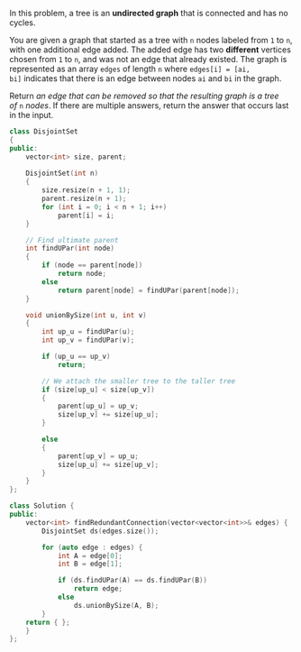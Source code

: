 In this problem, a tree is an **undirected graph** that is connected and has no cycles.

You are given a graph that started as a tree with `n` nodes labeled from `1` to `n`, with one additional edge added. The added edge has two **different** vertices chosen from `1` to `n`, and was not an edge that already existed. The graph is represented as an array `edges` of length `n` where `edges[i] = [ai, bi]` indicates that there is an edge between nodes `ai` and `bi` in the graph.

Return _an edge that can be removed so that the resulting graph is a tree of_ `n` _nodes_. If there are multiple answers, return the answer that occurs last in the input.

```cpp
class DisjointSet
{
public:
    vector<int> size, parent;
    
    DisjointSet(int n)
    {
        size.resize(n + 1, 1);
        parent.resize(n + 1);
        for (int i = 0; i < n + 1; i++)
            parent[i] = i;
    }

    // Find ultimate parent
    int findUPar(int node)
    {
        if (node == parent[node])
            return node;
        else
            return parent[node] = findUPar(parent[node]);
    }

    void unionBySize(int u, int v)
    {
        int up_u = findUPar(u);
        int up_v = findUPar(v);

        if (up_u == up_v)
            return;

        // We attach the smaller tree to the taller tree
        if (size[up_u] < size[up_v])
        {
            parent[up_u] = up_v;
            size[up_v] += size[up_u];
        }

        else
        {
            parent[up_v] = up_u;
            size[up_u] += size[up_v];
        }
    }
};

class Solution {
public:
    vector<int> findRedundantConnection(vector<vector<int>>& edges) {
        DisjointSet ds(edges.size());

        for (auto edge : edges) {
            int A = edge[0];
            int B = edge[1];

            if (ds.findUPar(A) == ds.findUPar(B))
                return edge;
            else
                ds.unionBySize(A, B);
        }
    return { };
    }
};
```